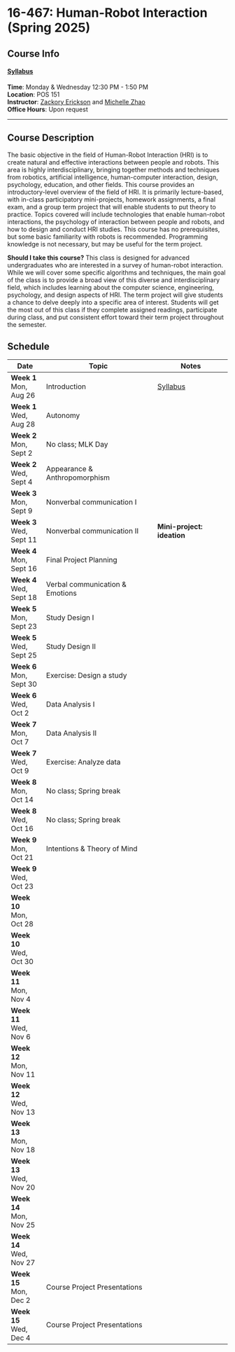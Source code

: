 # 16-467: Human-Robot Interaction (Spring 2025)

## Course Info

#### [Syllabus]()  

**Time**: Monday & Wednesday 12:30 PM - 1:50 PM  
**Location**: POS 151  
**Instructor**: [Zackory Erickson](https://zackory.com) and [Michelle Zhao](https://mzhao98.github.io)  
**Office Hours**: Upon request  

---

## Course Description

The basic objective in the field of Human-Robot Interaction (HRI) is to create natural and effective interactions between people and robots. This area is highly interdisciplinary, bringing together methods and techniques from robotics, artificial intelligence, human-computer interaction, design, psychology, education, and other fields. This course provides an introductory-level overview of the field of HRI. It is primarily lecture-based, with in-class participatory mini-projects, homework assignments, a final exam, and a group term project that will enable students to put theory to practice. Topics covered will include technologies that enable human-robot interactions, the psychology of interaction between people and robots, and how to design and conduct HRI studies. This course has no prerequisites, but some basic familiarity with robots is recommended. Programming knowledge is not necessary, but may be useful for the term project.

**Should I take this course?** This class is designed for advanced undergraduates who are interested in a survey of human-robot interaction. While we will cover some specific algorithms and techniques, the main goal of the class is to provide a broad view of this diverse and interdisciplinary field, which includes learning about the computer science, engineering, psychology, and design aspects of HRI. The term project will give students a chance to delve deeply into a specific area of interest. Students will get the most out of this class if they complete assigned readings, participate during class, and put consistent effort toward their term project throughout the semester.

## Schedule

| Date | Topic | Notes |
|---|---|---|
| **Week 1** <br> Mon, <br> Aug 26 | Introduction | [Syllabus]() |
| **Week 1** <br> Wed, <br> Aug 28 | Autonomy |  |
| **Week 2** <br> Mon, <br> Sept 2 | No class; MLK Day |   |
| **Week 2** <br> Wed, <br> Sept 4 | Appearance \& Anthropomorphism |  |
| **Week 3** <br> Mon, <br> Sept 9 | Nonverbal communication I |  |
| **Week 3** <br> Wed, <br> Sept 11 | Nonverbal communication II | **Mini-project: ideation** |
| **Week 4** <br> Mon, <br> Sept 16 | Final Project Planning |  |
| **Week 4** <br> Wed, <br> Sept 18 | Verbal communication \& Emotions |  |
| **Week 5** <br> Mon, <br> Sept 23 | Study Design I |  |
| **Week 5** <br> Wed, <br> Sept 25 | Study Design II |  |
| **Week 6** <br> Mon, <br> Sept 30 | Exercise: Design a study |  |
| **Week 6** <br> Wed, <br> Oct 2 | Data Analysis I |  |
| **Week 7** <br> Mon, <br> Oct 7 | Data Analysis II |  |
| **Week 7** <br> Wed, <br> Oct 9 | Exercise: Analyze data |  |
| **Week 8** <br> Mon, <br> Oct 14 | No class; Spring break |   |
| **Week 8** <br> Wed, <br> Oct 16 | No class; Spring break |   |
| **Week 9** <br> Mon, <br> Oct 21 | Intentions \& Theory of Mind |   |
| **Week 9** <br> Wed, <br> Oct 23 |  |  |
| **Week 10** <br> Mon, <br> Oct 28 |  |   |
| **Week 10** <br> Wed, <br> Oct 30 |  |   |
| **Week 11** <br> Mon, <br> Nov 4 |  |   |
| **Week 11** <br> Wed, <br> Nov 6 |  |  |
| **Week 12** <br> Mon, <br> Nov 11 |  |   |
| **Week 12** <br> Wed, <br> Nov 13 |  |   |
| **Week 13** <br> Mon, <br> Nov 18 |  |   |
| **Week 13** <br> Wed, <br> Nov 20 |  |  |
| **Week 14** <br> Mon, <br> Nov 25 |  |  |
| **Week 14** <br> Wed, <br> Nov 27 |  |  |
| **Week 15** <br> Mon, <br> Dec 2 | Course Project Presentations |  |
| **Week 15** <br> Wed, <br> Dec 4 | Course Project Presentations |  |

